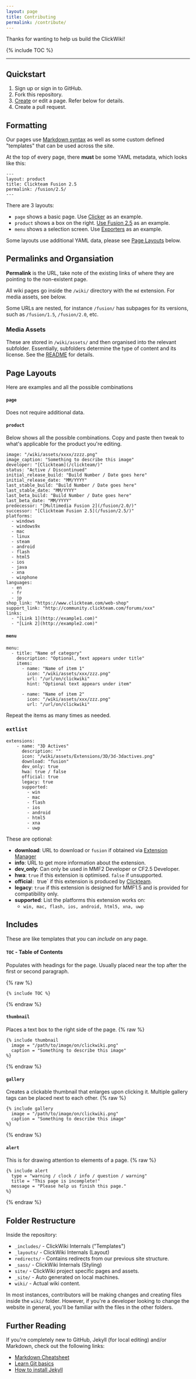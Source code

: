 ```yaml
---
layout: page
title: Contributing
permalink: /contribute/
---
```


Thanks for wanting to help us build the ClickWiki!

{% include TOC %}

---

## Quickstart

1. Sign up or sign in to GitHub.
2. Fork this repository.
3. [Create](https://github.com/ClickWiki/clickwiki.net/new/master/wiki) or edit a page. Refer below for details.
4. Create a pull request.

## Formatting

Our pages use [Markdown syntax](https://github.com/adam-p/markdown-here/wiki/Markdown-Cheatsheet)
as well as some custom defined "templates" that can be used across the site.

At the top of every page, there **must** be some YAML metadata, which looks like this:
```
---
layout: product
title: Clickteam Fusion 2.5
permalink: /fusion/2.5/
---
```

There are 3 layouts:

* `page` shows a basic page. Use [Clicker](https://github.com/ClickWiki/clickwiki.net/edit/master/wiki/clicker.md) as an example.
* `product` shows a box on the right. [Use Fusion 2.5](https://github.com/ClickWiki/clickwiki.net/edit/master/wiki/fusion-2.5.md) as an example.
* `menu` shows a selection screen. Use [Exporters](https://github.com/ClickWiki/clickwiki.net/edit/master/wiki/exporters.md) as an example.

Some layouts use additional YAML data, please see [Page Layouts](#page-layouts) below.

## Permalinks and Organsiation
**Permalink** is the URL, take note of the existing links of where they are
pointing to the non-existent page.

All wiki pages go inside the `/wiki/` directory with the `md` extension.
For media assets, see below.

Some URLs are nested, for instance `/fusion/` has subpages for its versions,
such as `/fusion/1.5`, `/fusion/2.0`, etc.

### Media Assets
These are stored in `/wiki/assets/` and then organised into the relevant subfolder.
Essentially, subfolders determine the type of content and its license. See the
[README](https://github.com/ClickWiki/clickwiki.net/blob/master/README.md) for details.

## Page Layouts
Here are examples and all the possible combinations

#### `page`
Does not require additional data.

#### `product`
Below shows all the possible combinations. Copy and paste then tweak to what's
applicable for the product you're editing.

```
image: "/wiki/assets/xxxx/zzzz.png"
image_caption: "Something to describe this image"
developer: "[Clickteam](/clickteam/)"
status: "Active / Discontinued"
initial_release_build: "Build Number / Date goes here"
initial_release_date: "MM/YYYY"
last_stable_build: "Build Number / Date goes here"
last_stable_date: "MM/YYYY"
last_beta_build: "Build Number / Date goes here"
last_beta_date: "MM/YYYY"
predecessor: "[Multimedia Fusion 2](/fusion/2.0/)"
successor: "[Clickteam Fusion 2.5](/fusion/2.5/)"
platforms:
  - windows
  - windows9x
  - mac
  - linux
  - steam
  - android
  - flash
  - html5
  - ios
  - java
  - xna
  - winphone
languages:
  - en
  - fr
  - jp
shop_link: "https://www.clickteam.com/web-shop"
support_link: "http://community.clickteam.com/forums/xxx"
links:
  - "[Link 1](http://example1.com)"
  - "[Link 2](http://example2.com)"
```

#### `menu`
```
menu:
  - title: "Name of category"
    description: "Optional, text appears under title"
    items:
      - name: "Name of item 1"
        icon: "/wiki/assets/xxx/zzz.png"
        url: "/url/on/clickwiki"
        hint: "Optional text appears under item"

      - name: "Name of item 2"
        icon: "/wiki/assets/xxx/zzz.png"
        url: "/url/on/clickwiki"
```

Repeat the items as many times as needed.

### `extlist`
```
extensions:
    - name: "3D Actives"
      description: ""
      icon: "/wiki/assets/Extensions/3D/3d-3dactives.png"
      download: "fusion"
      dev_only: true
      hwa: true / false
      official: true
      legacy: true
      supported:
        - win
        - mac
        - flash
        - ios
        - android
        - html5
        - xna
        - uwp
```

These are optional:

* **download**: URL to download or `fusion` if obtained via [Extension Manager](/extensions/manager/)
* **info**: URL to get more information about the extension.
* **dev_only**: Can only be used in MMF2 Developer or CF2.5 Developer.
* **hwa**: `true` if this extension is optimised. `false` if unsupported.
* **official**`: `true` if this extension is produced by [Clickteam](/clickteam/).
* **legacy**: `true` if this extension is designed for MMF1.5 and is provided for compatibility only.
* **supported**: List the platforms this extension works on:
  * `win, mac, flash, ios, android, html5, xna, uwp`


## Includes
These are like templates that you can _include_ on any page.

#### `TOC` - Table of Contents
Populates with headings for the page. Usually placed near the top after the
first or second paragraph.

{% raw %}
```
{% include TOC %}
```
{% endraw %}

#### `thumbnail`
Places a text box to the right side of the page.
{% raw %}
```
{% include thumbnail
  image = "/path/to/image/on/clickwiki.png"
  caption = "Something to describe this image"
%}
```
{% endraw %}

#### `gallery`
Creates a clickable thumbnail that enlarges upon clicking it. Multiple gallery
tags can be placed next to each other.
{% raw %}
```
{% include gallery
  image = "/path/to/image/on/clickwiki.png"
  caption = "Something to describe this image"
%}
```
{% endraw %}

#### `alert`
This is for drawing attention to elements of a page.
{% raw %}
```
{% include alert
  type = "warning / clock / info / question / warning"
  title = "This page is incomplete!"
  message = "Please help us finish this page."
%}
```
{% endraw %}

## Folder Restructure
Inside the repository:

* `_includes/` - ClickWiki Internals ("Templates")
* `_layouts/` - ClickWiki Internals (Layout)
* `redirects/` - Contains redirects from our previous site structure.
* `_sass/` - ClickWiki Internals (Styling)
* `site/` - ClickWiki project specific pages and assets.
* `_site/` - Auto generated on local machines.
* `wiki/` - Actual wiki content.

In most instances, contributors will be making changes and creating files
inside the `wiki/` folder. However, if you're a developer looking to change
the website in general, you'll be familiar with the files in the other folders.

## Further Reading
If you're completely new to GitHub, Jekyll (for local editing) and/or Markdown,
check out the following links:

* [Markdown Cheatsheet](https://github.com/adam-p/markdown-here/wiki/Markdown-Cheatsheet)
* [Learn Git basics](https://try.github.io/)
* [How to install Jekyll](https://jekyllrb.com/docs/installation/)
